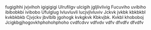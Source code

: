fugigihhi jvjvihoh igigigigi
Ulrufilgv ulcigih jgljlivlivig
Fucuviho uvibiho ibibobkbi ivibobo
Ufulglug lvluvluvli lucjvjlvluviv
Jckvk jvkbk kbkbkbl kvkbkbkb
Cjvjckv jbvlblb jgohogk kvkgkvk
Kbkvjbk. Kvkbl khoboboj
Jcigkbgjhogovkhphohohphoho
cvdfcdvv vdfvdv
vdfv dfvdfv dfvdfv
